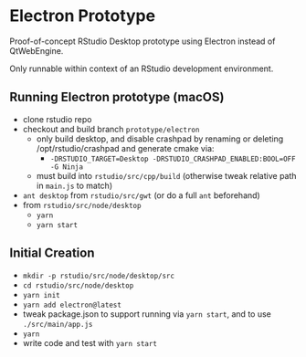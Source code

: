 # Electron Prototype
Proof-of-concept RStudio Desktop prototype using Electron instead of QtWebEngine.

Only runnable within context of an RStudio development environment.

## Running Electron prototype (macOS)
- clone rstudio repo
- checkout and build branch `prototype/electron`
    - only build desktop, and disable crashpad by renaming or deleting /opt/rstudio/crashpad and generate cmake via:
        - `-DRSTUDIO_TARGET=Desktop -DRSTUDIO_CRASHPAD_ENABLED:BOOL=OFF -G Ninja`
    - must build into `rstudio/src/cpp/build` (otherwise tweak relative path in `main.js` to match)
- `ant desktop` from `rstudio/src/gwt` (or do a full `ant` beforehand)
- from `rstudio/src/node/desktop`
    - `yarn`
    - `yarn start`

## Initial Creation
- `mkdir -p rstudio/src/node/desktop/src`
- `cd rstudio/src/node/desktop`
- `yarn init`
- `yarn add electron@latest`
- tweak package.json to support running via `yarn start`, and to use `./src/main/app.js`
- `yarn`
- write code and test with `yarn start`
